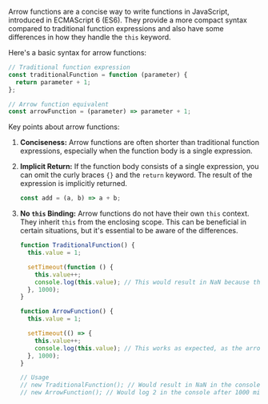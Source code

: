 Arrow functions are a concise way to write functions in JavaScript, introduced in ECMAScript 6 (ES6). They provide a more compact syntax compared to traditional function expressions and also have some differences in how they handle the `this` keyword.

Here's a basic syntax for arrow functions:

```javascript
// Traditional function expression
const traditionalFunction = function (parameter) {
  return parameter + 1;
};

// Arrow function equivalent
const arrowFunction = (parameter) => parameter + 1;
```

Key points about arrow functions:

1. **Conciseness:** Arrow functions are often shorter than traditional function expressions, especially when the function body is a single expression.

2. **Implicit Return:** If the function body consists of a single expression, you can omit the curly braces `{}` and the `return` keyword. The result of the expression is implicitly returned.

   ```javascript
   const add = (a, b) => a + b;
   ```

3. **No `this` Binding:** Arrow functions do not have their own `this` context. They inherit `this` from the enclosing scope. This can be beneficial in certain situations, but it's essential to be aware of the differences.

   ```javascript
   function TraditionalFunction() {
     this.value = 1;

     setTimeout(function () {
       this.value++;
       console.log(this.value); // This would result in NaN because the function has its own 'this' context.
     }, 1000);
   }

   function ArrowFunction() {
     this.value = 1;

     setTimeout(() => {
       this.value++;
       console.log(this.value); // This works as expected, as the arrow function inherits 'this' from the outer scope.
     }, 1000);
   }

   // Usage
   // new TraditionalFunction(); // Would result in NaN in the console.
   // new ArrowFunction(); // Would log 2 in the console after 1000 milliseconds.
   ```